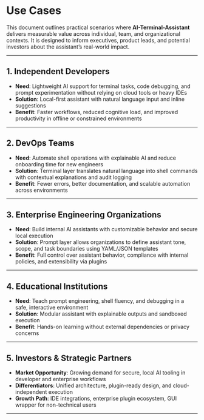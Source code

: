 # Use Cases

This document outlines practical scenarios where **AI-Terminal-Assistant** delivers measurable value across individual, team, and organizational contexts. It is designed to inform executives, product leads, and potential investors about the assistant’s real-world impact.

---

## 1. Independent Developers

- **Need**: Lightweight AI support for terminal tasks, code debugging, and prompt experimentation without relying on cloud tools or heavy IDEs  
- **Solution**: Local-first assistant with natural language input and inline suggestions  
- **Benefit**: Faster workflows, reduced cognitive load, and improved productivity in offline or constrained environments

---

## 2. DevOps Teams

- **Need**: Automate shell operations with explainable AI and reduce onboarding time for new engineers  
- **Solution**: Terminal layer translates natural language into shell commands with contextual explanations and audit logging  
- **Benefit**: Fewer errors, better documentation, and scalable automation across environments

---

## 3. Enterprise Engineering Organizations

- **Need**: Build internal AI assistants with customizable behavior and secure local execution  
- **Solution**: Prompt layer allows organizations to define assistant tone, scope, and task boundaries using YAML/JSON templates  
- **Benefit**: Full control over assistant behavior, compliance with internal policies, and extensibility via plugins

---

## 4. Educational Institutions

- **Need**: Teach prompt engineering, shell fluency, and debugging in a safe, interactive environment  
- **Solution**: Modular assistant with explainable outputs and sandboxed execution  
- **Benefit**: Hands-on learning without external dependencies or privacy concerns

---

## 5. Investors & Strategic Partners

- **Market Opportunity**: Growing demand for secure, local AI tooling in developer and enterprise workflows  
- **Differentiators**: Unified architecture, plugin-ready design, and cloud-independent execution  
- **Growth Path**: IDE integrations, enterprise plugin ecosystem, GUI wrapper for non-technical users

---

